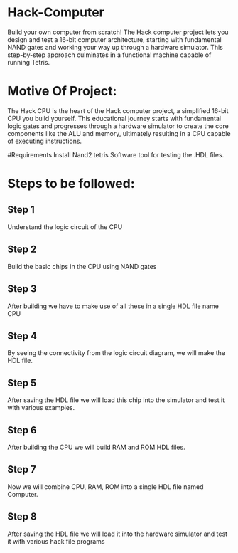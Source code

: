 # Hack-Computer
 Build your own computer from scratch! The Hack computer project lets you design and test a 16-bit computer architecture,  starting with fundamental NAND gates and working your way up through a hardware simulator.  This step-by-step approach culminates in a functional machine capable of running Tetris.

# Motive Of Project:
The Hack CPU is the heart of the Hack computer project, a simplified 16-bit CPU you build yourself.  This educational journey starts with fundamental logic gates and progresses through a hardware simulator to create the core components like the ALU and memory, ultimately resulting in a CPU capable of executing instructions.

#Requirements
Install Nand2 tetris Software tool for testing the .HDL files.

# Steps to be followed:
## Step 1
Understand the logic circuit of the CPU
## Step 2
Build the basic chips in the CPU using NAND gates
## Step 3
After building we have to make use of all these in a single HDL file name CPU
## Step 4
By seeing the connectivity from the logic circuit diagram, we will make the HDL file.
## Step 5
After saving the HDL file we will load this chip into the simulator and test it with various examples.
## Step 6
After building the CPU we will build RAM and ROM HDL files.
## Step 7
Now we will combine CPU, RAM, ROM into a single HDL file named Computer.
## Step 8
After saving the HDL file we will load it into the hardware simulator and test it with various hack file programs

